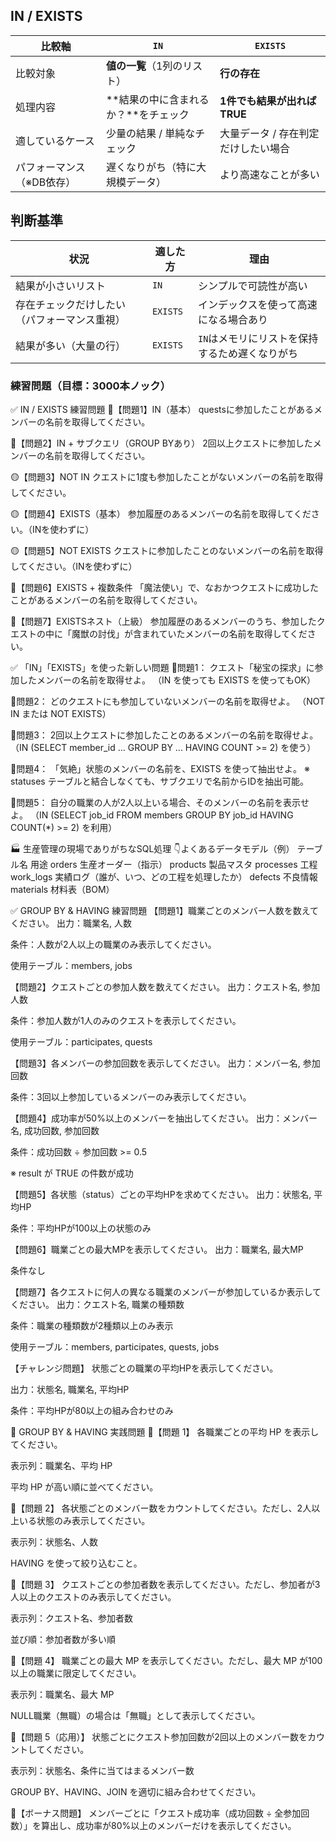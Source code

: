 ## IN / EXISTS

| 比較軸            | `IN`                     | `EXISTS`            |
| -------------- | ------------------------ | ------------------- |
| 比較対象           | **値の一覧**（1列のリスト）         | **行の存在**            |
| 処理内容           | \*\*結果の中に含まれるか？\*\*をチェック | **1件でも結果が出ればTRUE**  |
| 適しているケース       | 少量の結果 / 単純なチェック          | 大量データ / 存在判定だけしたい場合 |
| パフォーマンス（※DB依存） | 遅くなりがち（特に大規模データ）         | より高速なことが多い          |

## 判断基準

| 状況                     | 適した方     | 理由                        |
| ---------------------- | -------- | ------------------------- |
| 結果が小さいリスト              | `IN`     | シンプルで可読性が高い               |
| 存在チェックだけしたい（パフォーマンス重視） | `EXISTS` | インデックスを使って高速になる場合あり       |
| 結果が多い（大量の行）            | `EXISTS` | `IN`はメモリにリストを保持するため遅くなりがち |

### 練習問題（目標：3000本ノック）

✅ IN / EXISTS 練習問題
🔰【問題1】IN（基本）
questsに参加したことがあるメンバーの名前を取得してください。

🔰【問題2】IN + サブクエリ（GROUP BYあり）
2回以上クエストに参加したメンバーの名前を取得してください。

🟡【問題3】NOT IN
クエストに1度も参加したことがないメンバーの名前を取得してください。

🟡【問題4】EXISTS（基本）
参加履歴のあるメンバーの名前を取得してください。（INを使わずに）

🟡【問題5】NOT EXISTS
クエストに参加したことのないメンバーの名前を取得してください。（INを使わずに）

🔵【問題6】EXISTS + 複数条件
「魔法使い」で、なおかつクエストに成功したことがあるメンバーの名前を取得してください。

🔵【問題7】EXISTSネスト（上級）
参加履歴のあるメンバーのうち、参加したクエストの中に「魔獣の討伐」が含まれていたメンバーの名前を取得してください。

✅ 「IN」「EXISTS」を使った新しい問題
🔸問題1：
クエスト「秘宝の探求」に参加したメンバーの名前を取得せよ。
（IN を使っても EXISTS を使ってもOK）

🔸問題2：
どのクエストにも参加していないメンバーの名前を取得せよ。
（NOT IN または NOT EXISTS）

🔸問題3：
2回以上クエストに参加したことのあるメンバーの名前を取得せよ。
（IN (SELECT member_id ... GROUP BY ... HAVING COUNT >= 2) を使う）

🔸問題4：
「気絶」状態のメンバーの名前を、EXISTS を使って抽出せよ。
※ statuses テーブルと結合しなくても、サブクエリで名前からIDを抽出可能。

🔸問題5：
自分の職業の人が2人以上いる場合、そのメンバーの名前を表示せよ。
（IN (SELECT job_id FROM members GROUP BY job_id HAVING COUNT(*) >= 2) を利用）

🏭 生産管理の現場でありがちなSQL処理
👇よくあるデータモデル（例）
テーブル名	用途
orders	生産オーダー（指示）
products	製品マスタ
processes	工程
work_logs	実績ログ（誰が、いつ、どの工程を処理したか）
defects	不良情報
materials	材料表（BOM）

✅ GROUP BY & HAVING 練習問題
【問題1】職業ごとのメンバー人数を数えてください。
出力：職業名, 人数

条件：人数が2人以上の職業のみ表示してください。

使用テーブル：members, jobs

【問題2】クエストごとの参加人数を数えてください。
出力：クエスト名, 参加人数

条件：参加人数が1人のみのクエストを表示してください。

使用テーブル：participates, quests

【問題3】各メンバーの参加回数を表示してください。
出力：メンバー名, 参加回数

条件：3回以上参加しているメンバーのみ表示してください。

【問題4】成功率が50%以上のメンバーを抽出してください。
出力：メンバー名, 成功回数, 参加回数

条件：成功回数 ÷ 参加回数 >= 0.5

※ result が TRUE の件数が成功

【問題5】各状態（status）ごとの平均HPを求めてください。
出力：状態名, 平均HP

条件：平均HPが100以上の状態のみ

【問題6】職業ごとの最大MPを表示してください。
出力：職業名, 最大MP

条件なし

【問題7】各クエストに何人の異なる職業のメンバーが参加しているか表示してください。
出力：クエスト名, 職業の種類数

条件：職業の種類数が2種類以上のみ表示

使用テーブル：members, participates, quests, jobs

【チャレンジ問題】
状態ごとの職業の平均HPを表示してください。

出力：状態名, 職業名, 平均HP

条件：平均HPが80以上の組み合わせのみ

🔢 GROUP BY & HAVING 実践問題
🔹【問題 1】
各職業ごとの平均 HP を表示してください。

表示列：職業名、平均 HP

平均 HP が高い順に並べてください。

🔹【問題 2】
各状態ごとのメンバー数をカウントしてください。ただし、2人以上いる状態のみ表示してください。

表示列：状態名、人数

HAVING を使って絞り込むこと。

🔹【問題 3】
クエストごとの参加者数を表示してください。ただし、参加者が3人以上のクエストのみ表示してください。

表示列：クエスト名、参加者数

並び順：参加者数が多い順

🔹【問題 4】
職業ごとの最大 MP を表示してください。ただし、最大 MP が100以上の職業に限定してください。

表示列：職業名、最大 MP

NULL職業（無職）の場合は「無職」として表示してください。

🔹【問題 5（応用）】
状態ごとにクエスト参加回数が2回以上のメンバー数をカウントしてください。

表示列：状態名、条件に当てはまるメンバー数

GROUP BY、HAVING、JOIN を適切に組み合わせてください。

🔹【ボーナス問題】
メンバーごとに「クエスト成功率（成功回数 ÷ 全参加回数）」を算出し、成功率が80%以上のメンバーだけを表示してください。
